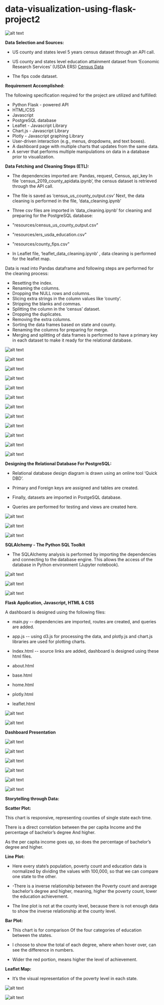 # data-visualization-using-flask-project2
![alt text](project_images/background_homepage.jpg)

**Data Selection and Sources:**

- US county and states level 5 years census dataset through
 an API call.
 - US county and states level education attainment dataset from
 ‘Economic Research Services’ 
(USDA ERS)
[Census Data](https://www.ers.usda.gov/data-products/county-level-data-sets/download-data/)

- The fips code dataset. 

**Requirement Accomplished:**

The following specification required for the project are utilized and fulfilled:
- Python Flask - powered API
- HTML/CSS
- Javascript
- PostgreSQL database
- Leaflet - Javascript Library
- Chart.js - Javascript Library
- Plotly - Javascript graphing Library
- User-driven interaction (e.g., menus, dropdowns, and text boxes).
- A dashboard page with multiple charts that updates from the same data.
- A server that performs multiple manipulations on data in a database prior to visualization.

**Data Fetching and Cleaning Steps (ETL):**

- The dependencies  imported are: Pandas, request, Census, api_key
In file ‘census_2019_county_apidata.ipynb’, 
the census dataset is retrieved through the API call.

- The file is saved as ‘census_us_county_output.csv’
Next, the data cleaning is performed in the file, 
‘data_cleaning.ipynb’

- Three csv files are imported in ‘data_cleaning.ipynb’
for cleaning and preparing for the PostgreSQL database:

- "resources/census_us_county_output.csv"
- "resources/ers_usda_education.csv"
- "resources/county_fips.csv"

- In Leaflet file,  ‘leaflet_data_cleaning.ipynb’ , data cleaning
 is performed for the leaflet map.

Data is read into Pandas dataframe and following steps are 
performed for the cleaning process:

- Resetting the index.
- Renaming the columns.
- Dropping the NULL rows and columns.
- Slicing extra strings in the column values like ‘county’.
- Stripping the blanks and commas.
- Splitting the column in the ‘census’ dataset.
- Dropping the duplicates.
- Removing the extra columns.
- Sorting the data frames based on state and county.
- Renaming the columns for preparing for merge.
- Merging and splitting of data frames is performed to
 have a primary key in each dataset to make it ready 
for the relational database.

![alt text](project_images/census_api.PNG)

![alt text](project_images/data_cleaning1.PNG)

![alt text](project_images/data_cleaning2.PNG)

![alt text](project_images/data_cleaning3.PNG)

![alt text](project_images/data_cleaning4.PNG)

![alt text](project_images/data_cleaning5.PNG)

![alt text](project_images/data_cleaning6.PNG)

![alt text](project_images/data_cleaning7.PNG)

![alt text](project_images/data_cleaning8.PNG)

![alt text](project_images/data_cleaning9.PNG)

![alt text](project_images/data_cleaning10.PNG)

![alt text](project_images/data_cleaning11.PNG)

**Designing the Relational Database For PostgreSQL:**

- Relational database design 
diagram is drawn using an online 
tool ‘Quick DBD’. 


- Primary and Foreign keys are assigned
and tables are created.


- Finally, datasets are imported in
PostgeSQL database.


- Queries are performed for testing and
 views are created here.


![alt text](project_images/education_db_schema.PNG)

![alt text](project_images\relational_schema.PNG)

![alt text](project_images/queries_pgAdmin.PNG)


**SQLAlchemy - The Python SQL Toolkit**

- The SQLAlchemy analysis is performed
 by importing the dependencies and 
connecting to the database engine. 
This allows the access of the database 
in Python environment (Jupyter notebook).

![alt text](project_images/sqlalchemy1.PNG)

![alt text](project_images/sqlalchemy2.PNG)

![alt text](project_images/sqlalchemy3.PNG)

**Flask Application, Javascript, HTML & CSS**

A dashboard is designed using the following files:
- main.py -- dependencies are imported, routes are created, and queries are added.

- app.js -- using d3.js for processing the data, and plotly.js and chart.js libraries are used for plotting charts.

- Index.html -- source links are added, dashboard is designed using these html files.

- about.html
- base.html
- home.html
- plotly.html
- leaflet.html

![alt text](project_images/main_py.PNG)

![alt text](project_images/appjs1.PNG)


**Dashboard Presentation**

![alt text](project_images/dashboard1.PNG)

![alt text](project_images/dashboard2.PNG)

![alt text](project_images/dashboard3.PNG)

![alt text](project_images/dashboard4.PNG)

![alt text](project_images/dashboard5.PNG)

![alt text](project_images/dashboard8.PNG)

**Storytelling through Data:**

**Scatter Plot:**

This chart is responsive, representing counties 
of single state each time.

There is a direct correlation between the per capita 
Income and the percentage of bachelor’s degree 
And higher.

As the per capita income goes up, so does the 
percentage of bachelor’s degree and higher.

**Line Plot:**

- Here every state’s population, poverty count 
and education data is normalized by dividing the 
values with 100,000, so that we can compare
one state to the other.

- -There is a inverse relationship between the 
Poverty count and average bachelor’s degree 
and higher, meaning, higher the poverty 
count, lower the education achievement.

- The line plot is not at the county level, 
because there is not enough data to show
 the inverse relationship at the county level.

**Bar Plot:**

- This chart is for comparison
Of the four categories of 
education between the states.

- I choose to show the total 
of each degree, where when 
hover over, can see the 
difference in numbers.

- Wider the red portion, means
higher the level of achievement.

**Leaflet Map:**

- It’s the visual representation
of the poverty level in each
state.


![alt text](project_images/dashboard7.PNG)

![alt text](project_images/dashboard6.PNG)







